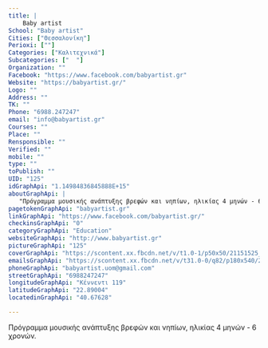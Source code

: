 ```yaml
---
title: |
    Baby artist
School: "Baby artist"
Cities: ["Θεσσαλονίκη"]
Perioxi: [""]
Categories: ["Καλιτεχνικά"]
Subcategories: ["  "]
Organization: ""
Facebook: "https://www.facebook.com/babyartist.gr"
Website: "https://babyartist.gr/"
Logo: ""
Address: ""
TK: ""
Phone: "6988.247247"
email: "info@babyartist.gr"
Courses: ""
Place: ""
Rensponsible: ""
Verified: ""
mobile: ""
type: ""
toPublish: ""
UID: "125"
idGraphApi: "1.14984836845888E+15"
aboutGraphApi: | 
   "Πρόγραμμα μουσικής ανάπτυξης βρεφών και νηπίων, ηλικίας 4 μηνών - 6 χρονών."
pagetokenGraphApi: "babyartist.gr"
linkGraphApi: "https://www.facebook.com/babyartist.gr/"
checkinsGraphApi: "0"
categoryGraphApi: "Education"
websiteGraphApi: "http://www.babyartist.gr"
pictureGraphApi: "125"
coverGraphApi: "https://scontent.xx.fbcdn.net/v/t1.0-1/p50x50/21151525_1311136638996714_6994392217546487351_n.jpg?oh=43bb200faeee86d86f97927da523e0a1&amp;oe=5B00F5E8"
emailsGraphApi: "https://scontent.xx.fbcdn.net/v/t31.0-0/q82/p180x540/24799680_1399191236857920_1892563023251131234_o.jpg?oh=5c59847cf48029c910a30c35e0d7d7b7&amp;oe=5B3E6CC2"
phoneGraphApi: "babyartist.uom@gmail.com"
streetGraphApi: "6988247247"
longitudeGraphApi: "Κέννεντι 119"
latitudeGraphApi: "22.89004"
locatedinGraphApi: "40.67628"

---
```


Πρόγραμμα μουσικής ανάπτυξης βρεφών και νηπίων, ηλικίας 4 μηνών - 6 χρονών.

